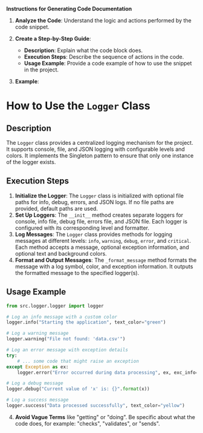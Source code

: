 **Instructions for Generating Code Documentation**

1. **Analyze the Code**: Understand the logic and actions performed by the code snippet.

2. **Create a Step-by-Step Guide**:
    - **Description**: Explain what the code block does.
    - **Execution Steps**: Describe the sequence of actions in the code.
    - **Usage Example**: Provide a code example of how to use the snippet in the project.

3. **Example**:

How to Use the `Logger` Class
=========================================================================================

Description
-------------------------
The `Logger` class provides a centralized logging mechanism for the project. It supports console, file, and JSON logging with configurable levels and colors. It implements the Singleton pattern to ensure that only one instance of the logger exists.

Execution Steps
-------------------------
1. **Initialize the Logger**:  The `Logger` class is initialized with optional file paths for info, debug, errors, and JSON logs. If no file paths are provided, default paths are used. 
2. **Set Up Loggers**: The `__init__` method creates separate loggers for console, info file, debug file, errors file, and JSON file. Each logger is configured with its corresponding level and formatter.
3. **Log Messages**: The `Logger` class provides methods for logging messages at different levels: `info`, `warning`, `debug`, `error`, and `critical`. Each method accepts a message, optional exception information, and optional text and background colors. 
4. **Format and Output Messages**: The `_format_message` method formats the message with a log symbol, color, and exception information. It outputs the formatted message to the specified logger(s). 

Usage Example
-------------------------

```python
from src.logger.logger import logger

# Log an info message with a custom color
logger.info("Starting the application", text_color="green")

# Log a warning message
logger.warning("File not found: 'data.csv'")

# Log an error message with exception details
try:
    # ... some code that might raise an exception
except Exception as ex:
    logger.error("Error occurred during data processing", ex, exc_info=True)

# Log a debug message
logger.debug("Current value of 'x' is: {}".format(x))

# Log a success message
logger.success("Data processed successfully", text_color="yellow")
```

4. **Avoid Vague Terms** like "getting" or "doing". Be specific about what the code does, for example: "checks", "validates", or "sends".